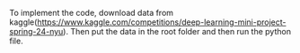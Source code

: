 To implement the code, download data from kaggle(https://www.kaggle.com/competitions/deep-learning-mini-project-spring-24-nyu). Then put the data in the root folder and then run the python file.
